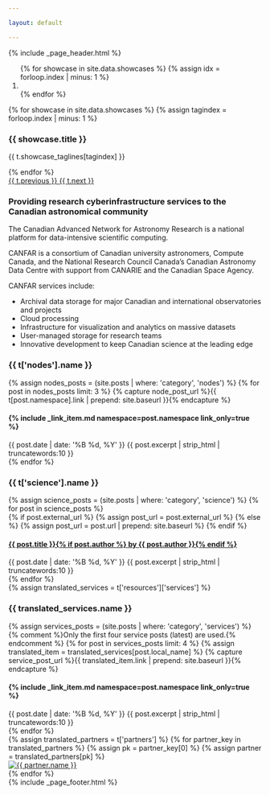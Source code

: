 ```yaml
---

layout: default

---
```


{% include _page_header.html %}

<div class="container">
  <div class="row">
    <section id="main_content">
      <div id="canfar-carousel" class="carousel slide"
           data-ride="carousel" data-keyboard="true">
        <!-- Indicators -->
        <ol class="carousel-indicators">
          {% for showcase in site.data.showcases %}
          {% assign idx = forloop.index | minus: 1 %}
          <li data-target="#canfar-carousel" data-slide-to="{{ idx }}" {% if idx == 0 %}class="active"{% endif %}></li>
          {% endfor %}
        </ol>
        <!-- Wrapper for slides -->
        <div class="carousel-inner" role="listbox">
          {% for showcase in site.data.showcases %}
          {% assign tagindex = forloop.index | minus: 1 %}
          <div class="item {% if forloop.index == 1 %}active{% endif %}" style="background-image: url('{{ showcase.img | prepend: site.baseurl }}');">
            <div class="carousel-caption">
              <h3>{{ showcase.title }}</h3>
              <p>{{ t.showcase_taglines[tagindex] }}</p>
            </div>
          </div>
          {% endfor %}
        </div>
        <!-- Controls -->
        <a class="left carousel-control" href="#canfar-carousel"
           role="button" data-slide="prev">
          <span class="glyphicon glyphicon-chevron-left"
                aria-hidden="true"></span>
          <span class="sr-only">{{ t.previous }}</span>
        </a>
        <a class="right carousel-control" href="#canfar-carousel"
           role="button" data-slide="next">
          <span class="glyphicon glyphicon-chevron-right"
                aria-hidden="true"></span>
          <span class="sr-only">{{ t.next }}</span>
        </a>
      </div>
    </section>
    <section id="information_section">
      <div class="row">
        <div class="col-md-4">
          <h3 class="text-info information_section_capture">Providing research cyberinfrastructure services
            to the Canadian astronomical community</h3>
          <p>The Canadian Advanced Network for Astronomy Research is a national platform
            for data-intensive scientific computing.</p>
          <p>CANFAR is a consortium of Canadian university astronomers, Compute Canada,
            and the National Research Council Canada’s Canadian Astronomy Data Centre
            with support from CANARIE and the Canadian Space Agency.</p>
          <p>CANFAR services include:</p>
          <ul>
            <li>Archival data storage for major Canadian and international observatories
              and projects
            </li>
            <li>Cloud processing</li>
            <li>Infrastructure for visualization and analytics on massive datasets</li>
            <li>User-managed storage for research teams</li>
            <li>Innovative development to keep Canadian science at the leading edge</li>
          </ul>
        </div>
        <!-- 
          Information modules 
        -->
        <div id="information_content" class="col-md-8">
          <div class="col-md-4">
            <div class="panel panel-default">
              <div class="panel-heading">
                <h3 class="panel-title">{{ t['nodes'].name }} </h3>
              </div>
              <div class="panel-body">
                {% assign nodes_posts = (site.posts | where: 'category', 'nodes') %}
                {% for post in nodes_posts limit: 3 %}
                {% capture node_post_url %}{{ t[post.namespace].link | prepend: site.baseurl }}{% endcapture %}
                <div class="media">
                  <div class="media-body">
                    <h4 class="media-heading"><span class="glyphicon glyphicon-chevron-right"></span>{% include _link_item.md namespace=post.namespace link_only=true %}</h4>
                    <time datetime="{{ post.date }}">{{ post.date | date: '%B %d, %Y' }}</time>
                    {{ post.excerpt | strip_html | truncatewords:10 }}
                  </div>
                </div>
                {% endfor %}
              </div>
            </div>
          </div>
          <div class="col-md-4">
            <div class="panel panel-default">
              <div class="panel-heading">
                <h3 class="panel-title">{{ t['science'].name }} </h3>
              </div>
              <div class="panel-body">
                {% assign science_posts = (site.posts | where: 'category', 'science') %}
                {% for post in science_posts %}
                <div class="media">
                  <div class="media-body">
                    {% if post.external_url %}
                      {% assign post_url = post.external_url %}
                    {% else %}
                      {% assign post_url = post.url | prepend: site.baseurl %}
                    {% endif %}
                    <h4 class="media-heading"><span class="glyphicon glyphicon-chevron-right"></span><a href="{{ post_url }}">{{ post.title }}{% if post.author %} by {{ post.author }}{% endif %}</a></h4>
                    <time datetime="{{ post.date }}">{{ post.date | date: '%B %d, %Y' }}</time>
                    {{ post.excerpt | strip_html | truncatewords:10 }}
                  </div>
                </div>
                {% endfor %}
              </div>
            </div>
          </div>
          <div class="col-md-4">
            <div class="panel panel-default">
              {% assign translated_services = t['resources']['services'] %}
              <div class="panel-heading">
                <h3 class="panel-title">{{ translated_services.name }} </h3>
              </div>
              <div class="panel-body">
                {% assign services_posts = (site.posts | where: 'category', 'services') %}
                {% comment %}Only the first four service posts (latest) are used.{% endcomment %}
                {% for post in services_posts limit: 4 %}
                {% assign translated_item = translated_services[post.local_name] %}
                {% capture service_post_url %}{{ translated_item.link | prepend: site.baseurl }}{% endcapture %}
                <div class="media">
                  <div class="media-body">
                    <h4 class="media-heading"><span class="glyphicon glyphicon-chevron-right"></span>{% include _link_item.md namespace=post.namespace link_only=true %}</h4>
                    <time datetime="{{ post.date }}">{{ post.date | date: '%B %d, %Y' }}</time>
                    {{ post.excerpt | strip_html | truncatewords:10 }}
                  </div>
                </div>
              {% endfor %}
              </div>
            </div>
          </div>
        </div>
        <!-- 
          End information modules 
        -->
      </div>
    </section>
    <div id="partner_links">
      {% assign translated_partners = t['partners'] %}
      {% for partner_key in translated_partners %}
      {% assign pk = partner_key[0] %}
      {% assign partner = translated_partners[pk] %}
      <div class="col-md-{{ partner.size }} {{ pk }}_logo"><a href="{{ partner.url | prepend: site.baseurl }}" title="{{ partner.name }} {{ t['home'].name }}"><img alt="{{ partner.name }}" src="{{ partner.img }}" /></a></div>
      {% endfor %}
    </div>
    {% include _page_footer.html %}
  </div>
</div>
